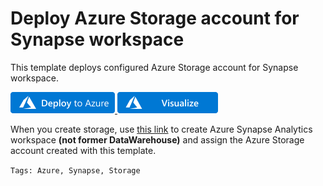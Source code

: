 # Deploy Azure Storage account for Synapse workspace

This template deploys configured Azure Storage account for Synapse workspace.

<a href="https://portal.azure.com/#create/Microsoft.Template/uri/https%3A%2F%2Fraw.githubusercontent.com%2FAzure-Samples%2FSynapse%2Fmaster%2FManage%2FDeployWorkspace%2Fstorage%2Fazuredeploy.json" target="_blank">
<img src="https://raw.githubusercontent.com/Azure/azure-quickstart-templates/master/1-CONTRIBUTION-GUIDE/images/deploytoazure.png"/>
</a>
<a href="http://armviz.io/#/?load=https%3A%2F%2Fraw.githubusercontent.com%2FAzure-Samples%2FSynapse%2Fmaster%2FManage%2FDeployWorkspace%2Fstorage%2Fazuredeploy.json" target="_blank">
<img src="https://raw.githubusercontent.com/Azure/azure-quickstart-templates/master/1-CONTRIBUTION-GUIDE/images/visualizebutton.png"/>
</a>

When you create storage, use [this link](https://portal.azure.com/?feature.customportal=false&feature.canmodifystamps=true&SqlAzureExtension=synapse&microsoft_azure_synapse_assettypeoptions=%7B%22SynapseWorkspace%22%3A%7B%22options%22%3A%22%22%7D%2C%22SparkPool%22%3A%7B%22options%22%3A%22hideassettype%22%7D%7D&microsoft_azure_marketplace_ItemHideKey=SynapseExtensionPreview#blade/Microsoft_Azure_Marketplace/MarketplaceOffersBlade/selectedMenuItemId/home/searchQuery/Azure%2BSynapse%2BAnalytics%2B(preview)
) to create Azure Synapse Analytics workspace **(not former DataWarehouse)** and assign the Azure Storage account created with this template.

`Tags: Azure, Synapse, Storage`
